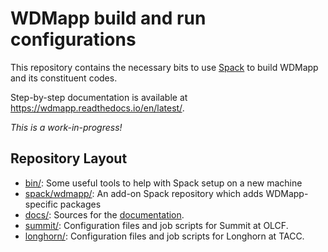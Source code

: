 
# WDMapp build and run configurations

This repository contains the necessary bits to use  [Spack](https://spack.io) to build
WDMapp and its constituent codes.

Step-by-step documentation is available at
https://wdmapp.readthedocs.io/en/latest/.

*This is a work-in-progress!*

## Repository Layout

* [bin/](bin): Some useful tools to help with Spack setup on a new
machine
* [spack/wdmapp/](spack/wdmapp): An add-on Spack repository which adds
WDMapp-specific packages
* [docs/](docs): Sources for the [documentation](https://wdmapp.readthedocs.io/en/latest/).
* [summit/](summit): Configuration files and job scripts for Summit at OLCF.
* [longhorn/](longhorn): Configuration files and job scripts for Longhorn at TACC.

